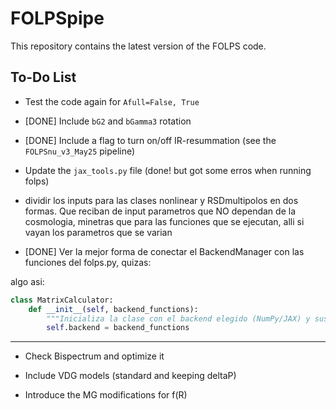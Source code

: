 # FOLPSpipe
This repository contains the latest version of the FOLPS code.

## To-Do List

- Test the code again for `Afull=False, True`

- [DONE] Include `bG2` and `bGamma3` rotation

- [DONE] Include a flag to turn on/off IR-resummation (see the `FOLPSnu_v3_May25` pipeline)

- Update the `jax_tools.py` file      (done! but got some erros when running folps)

- dividir los inputs para las clases nonlinear y RSDmultipolos en dos formas.
  Que reciban de input parametros que NO dependan de la cosmologia,
  minetras que para las funciones que se ejecutan, alli si vayan los parametros que se varian

- [DONE] Ver la mejor forma de conectar el BackendManager con las funciones del folps.py, quizas:

algo asi: 

```python
class MatrixCalculator:
    def __init__(self, backend_functions):
        """Inicializa la clase con el backend elegido (NumPy/JAX) y sus funciones asociadas."""
        self.backend = backend_functions
```
------------------------
- Check Bispectrum and optimize it        
        
- Include VDG models (standard and keeping deltaP)        
        
- Introduce the MG modifications for f(R)
